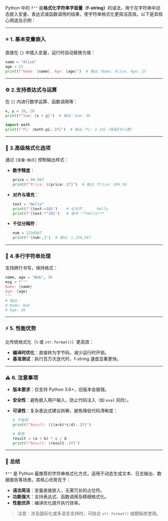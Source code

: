 Python 中的 `f""` 是 ​**格式化字符串字面量（f-string）​**​ 的语法，用于在字符串中动态嵌入变量、表达式或函数调用的结果，使字符串格式化更简洁高效。以下是其核心用途及示例：

---

### ⭐ 1. ​**基本变量嵌入**​

直接在 `{}` 中插入变量，运行时自动替换为值：

```python
name = "Alice"
age = 25
print(f"Name: {name}, Age: {age}")  # 输出：Name: Alice, Age: 25
```

---

### ⚙️ 2. ​**支持表达式与运算**​

在 `{}` 内进行数学运算、函数调用等：

```python
x, y = 10, 20
print(f"Sum: {x + y}")  # 输出：Sum: 30

import math
print(f"Pi: {math.pi:.3f}")  # 输出：Pi: 3.142（保留3位小数）
```

---

### 🔧 3. ​**高级格式化选项**​

通过 `{变量:格式}` 控制输出样式：

- ​**数字精度**​：
    
    ```python
    price = 99.987
    print(f"Price: ${price:.2f}")  # 输出：Price: $99.99
    ```
    
- ​**对齐与填充**​：
    
    ```python
    text = "Hello"
    print(f"{text:>10}")    # 右对齐：     Hello
    print(f"{text:*^10}")   # 居中：**Hello***
    ```
    
- ​**千位分隔符**​：
    
    ```python
    num = 1234567
    print(f"{num:,}")  # 输出：1,234,567
    ```
    

---

### 📝 4. ​**多行字符串处理**​

支持跨行书写，保持格式：

```python
name, age = "Bob", 30
msg = f"""
Name: {name}
Age: {age}
"""
# 输出：
# Name: Bob
# Age: 30
```

---

### ⚡️ 5. ​**性能优势**​

比传统格式化（`%` 或 `str.format()`）更高效：

- ​**编译时优化**​：直接转为字节码，减少运行时开销。
- ​**基准测试**​：执行百万次迭代时，f-string 速度显著更快。

---

### ⚠️ 6. ​**注意事项**​

- ​**版本要求**​：仅支持 Python 3.6+，旧版本会报错。
- ​**安全性**​：避免嵌入用户输入，防止代码注入（如 `eval` 风险）。
- ​**可读性**​：复杂表达式建议拆解，避免降低代码清晰度：
    
    ```python
    # 不推荐
    print(f"Result: {((a+b)*c/d):.2f}")
    
    # 推荐
    result = (a + b) * c / d
    print(f"Result: {result:.2f}")
    ```
    

---

### 💎 ​**总结**​

`f""` 是 Python 最推荐的字符串格式化方式，适用于动态生成文本、日志输出、数据报告等场景。其核心优势在于：

- ​**语法简洁**​：变量直接嵌入，无需冗长的占位符。
- ​**功能强大**​：支持表达式、函数调用及精细格式化。
- ​**性能优异**​：编译优化提升执行效率。

> 注意：涉及国际化或多语言支持时，可结合 `str.format()` 或模板库使用。